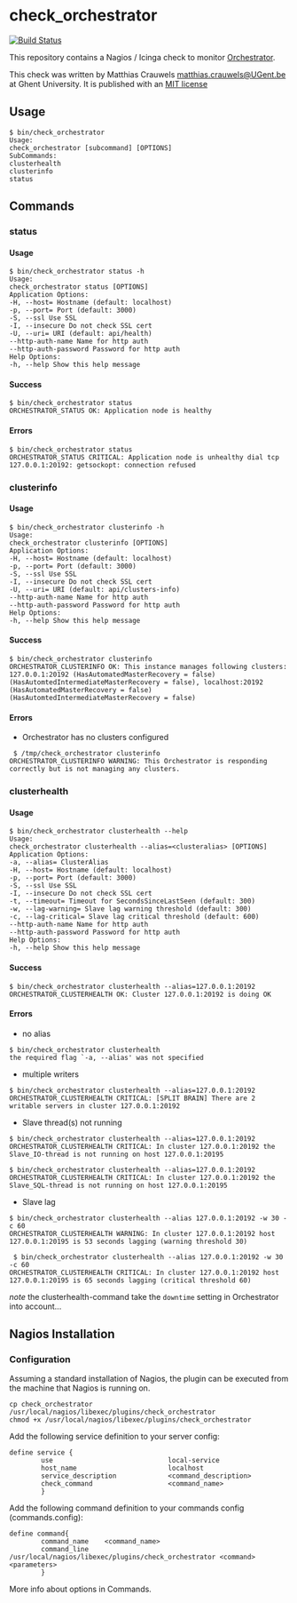 # check_orchestrator
[![Build Status](https://travis-ci.org/mcrauwel/go-check-orchestrator.svg?branch=master)](https://travis-ci.org/mcrauwel/go-check-orchestrator)

This repository contains a Nagios / Icinga check to monitor [Orchestrator](https://github.com/github/orchestrator).

This check was written by Matthias Crauwels <matthias.crauwels@UGent.be> at Ghent University. It is published with an [MIT license](LICENSE)

## Usage
```
$ bin/check_orchestrator
Usage:
check_orchestrator [subcommand] [OPTIONS]
SubCommands:
clusterhealth
clusterinfo
status
```

## Commands
### status
#### Usage
```
$ bin/check_orchestrator status -h
Usage:
check_orchestrator status [OPTIONS]
Application Options:
-H, --host= Hostname (default: localhost)
-p, --port= Port (default: 3000)
-S, --ssl Use SSL
-I, --insecure Do not check SSL cert
-U, --uri= URI (default: api/health)
--http-auth-name Name for http auth 
--http-auth-password Password for http auth  
Help Options:
-h, --help Show this help message
```

#### Success
```
$ bin/check_orchestrator status
ORCHESTRATOR_STATUS OK: Application node is healthy
```

#### Errors
```
$ bin/check_orchestrator status
ORCHESTRATOR_STATUS CRITICAL: Application node is unhealthy dial tcp 127.0.0.1:20192: getsockopt: connection refused
```

### clusterinfo
#### Usage
```
$ bin/check_orchestrator clusterinfo -h
Usage:
check_orchestrator clusterinfo [OPTIONS]
Application Options:
-H, --host= Hostname (default: localhost)
-p, --port= Port (default: 3000)
-S, --ssl Use SSL
-I, --insecure Do not check SSL cert
-U, --uri= URI (default: api/clusters-info)
--http-auth-name Name for http auth 
--http-auth-password Password for http auth 
Help Options:
-h, --help Show this help message
```

#### Success
```
$ bin/check_orchestrator clusterinfo
ORCHESTRATOR_CLUSTERINFO OK: This instance manages following clusters: 127.0.0.1:20192 (HasAutomatedMasterRecovery = false) (HasAutomtedIntermediateMasterRecovery = false), localhost:20192 (HasAutomatedMasterRecovery = false) (HasAutomtedIntermediateMasterRecovery = false)
```
#### Errors
- Orchestrator has no clusters configured
```
 $ /tmp/check_orchestrator clusterinfo
ORCHESTRATOR_CLUSTERINFO WARNING: This Orchestrator is responding correctly but is not managing any clusters.
```

### clusterhealth
#### Usage
```
$ bin/check_orchestrator clusterhealth --help
Usage:
check_orchestrator clusterhealth --alias=<clusteralias> [OPTIONS]
Application Options:
-a, --alias= ClusterAlias
-H, --host= Hostname (default: localhost)
-p, --port= Port (default: 3000)
-S, --ssl Use SSL
-I, --insecure Do not check SSL cert
-t, --timeout= Timeout for SecondsSinceLastSeen (default: 300)
-w, --lag-warning= Slave lag warning threshold (default: 300)
-c, --lag-critical= Slave lag critical threshold (default: 600)
--http-auth-name Name for http auth 
--http-auth-password Password for http auth 
Help Options:
-h, --help Show this help message
```

#### Success
```
$ bin/check_orchestrator clusterhealth --alias=127.0.0.1:20192
ORCHESTRATOR_CLUSTERHEALTH OK: Cluster 127.0.0.1:20192 is doing OK
```

#### Errors
- no alias
```
$ bin/check_orchestrator clusterhealth
the required flag `-a, --alias' was not specified
```

- multiple writers
```
$ bin/check_orchestrator clusterhealth --alias=127.0.0.1:20192
ORCHESTRATOR_CLUSTERHEALTH CRITICAL: [SPLIT BRAIN] There are 2 writable servers in cluster 127.0.0.1:20192
```

- Slave thread(s) not running
```
$ bin/check_orchestrator clusterhealth --alias=127.0.0.1:20192
ORCHESTRATOR_CLUSTERHEALTH CRITICAL: In cluster 127.0.0.1:20192 the Slave_IO-thread is not running on host 127.0.0.1:20195
```
```
$ bin/check_orchestrator clusterhealth --alias=127.0.0.1:20192
ORCHESTRATOR_CLUSTERHEALTH CRITICAL: In cluster 127.0.0.1:20192 the Slave_SQL-thread is not running on host 127.0.0.1:20195
```

- Slave lag
```
$ bin/check_orchestrator clusterhealth --alias 127.0.0.1:20192 -w 30 -c 60
ORCHESTRATOR_CLUSTERHEALTH WARNING: In cluster 127.0.0.1:20192 host 127.0.0.1:20195 is 53 seconds lagging (warning threshold 30)

 $ bin/check_orchestrator clusterhealth --alias 127.0.0.1:20192 -w 30 -c 60
ORCHESTRATOR_CLUSTERHEALTH CRITICAL: In cluster 127.0.0.1:20192 host 127.0.0.1:20195 is 65 seconds lagging (critical threshold 60)
```

*note* the clusterhealth-command take the `downtime` setting in Orchestrator into account...

## Nagios Installation

### Configuration

Assuming a standard installation of Nagios, the plugin can be executed from the machine that Nagios is running on.

```
cp check_orchestrator /usr/local/nagios/libexec/plugins/check_orchestrator
chmod +x /usr/local/nagios/libexec/plugins/check_orchestrator
```

Add the following service definition to your server config:

```
define service {
        use                             local-service
        host_name                       localhost
        service_description             <command_description>
        check_command                   <command_name>
        }
```

Add the following command definition to your commands config (commands.config):


```
define command{
        command_name    <command_name>
        command_line    /usr/local/nagios/libexec/plugins/check_orchestrator <command> <parameters>
        }
```

More info about options in Commands.


